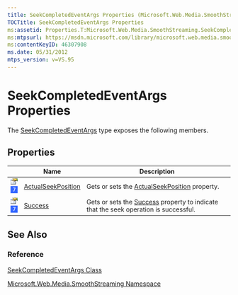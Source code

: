 ```yaml
---
title: SeekCompletedEventArgs Properties (Microsoft.Web.Media.SmoothStreaming)
TOCTitle: SeekCompletedEventArgs Properties
ms:assetid: Properties.T:Microsoft.Web.Media.SmoothStreaming.SeekCompletedEventArgs
ms:mtpsurl: https://msdn.microsoft.com/library/microsoft.web.media.smoothstreaming.seekcompletedeventargs_properties(v=VS.95)
ms:contentKeyID: 46307908
ms.date: 05/31/2012
mtps_version: v=VS.95
---
```


# SeekCompletedEventArgs Properties

The [SeekCompletedEventArgs](seekcompletedeventargs-class-microsoft-web-media-smoothstreaming_1.md) type exposes the following members.

## Properties

||Name|Description|
|--- |--- |--- |
|![Public property](images/Ff728140.pubproperty(en-us,VS.90).gif "Public property") ![Supported by Windows Phone](images/Ff728255.slMobile(VS.95).gif "Supported by Windows Phone")|[ActualSeekPosition](seekcompletedeventargs-actualseekposition-property-microsoft-web-media-smoothstreaming_1.md)|Gets or sets the [ActualSeekPosition](seekcompletedeventargs-actualseekposition-property-microsoft-web-media-smoothstreaming_1.md) property.|
|![Public property](images/Ff728140.pubproperty(en-us,VS.90).gif "Public property") ![Supported by Windows Phone](images/Ff728255.slMobile(VS.95).gif "Supported by Windows Phone")|[Success](seekcompletedeventargs-success-property-microsoft-web-media-smoothstreaming_1.md)|Gets or sets the [Success](seekcompletedeventargs-success-property-microsoft-web-media-smoothstreaming_1.md) property to indicate that the seek operation is successful.|

## See Also

### Reference

[SeekCompletedEventArgs Class](seekcompletedeventargs-class-microsoft-web-media-smoothstreaming_1.md)

[Microsoft.Web.Media.SmoothStreaming Namespace](microsoft-web-media-smoothstreaming-namespace_1.md)
